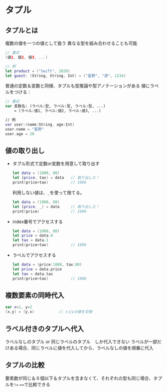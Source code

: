 # タプル

## タプルとは

複数の値を一つの値として扱う
異なる型を組み合わせることも可能

```swift
// 書式
(値1, 値2, 値3, ...)

// 例
let product = ("Swift", 2020)
let guest: (String, String, Int) = ("星野", "源", 1234)
```

普通の定数＆変数と同様、タプルも型推論や型アノテーションがある
値にラベルをつける：

```swift
// 書式
var 変数名: (ラベル:型, ラベル:型, ラベル:型, ...)
    = (ラベル:値1, ラベル:値2, ラベル:値3, ...)

// 例
var user:(name:String, age:Int)
user.name = "星野"
user.age = 20
```

## 値の取り出し

* タプル形式で定数or変数を用意して取り出す

    ```swift
    let data = (1000, 80)
    let (price, tax) = data   // 取り出した！
    print(price+tax)          // 1080
    ```

    利用しない値は、`_`を使って捨てる。

    ```swift
    let data = (1000, 80)
    let (price, _) = data     // 取り出した！
    print(price)              // 1000
    ```

* index番号でアクセスする

    ```swift
    let data = (1000, 80)
    let price = data.0
    let tax = data.1
    print(price+tax)          // 1080
    ```

* ラベルでアクセスする

    ```swift
    let data = (price:1000, tax:80)
    let price = data.price
    let tax = data.tax
    print(price+tax)          // 1080
    ```

## 複数要素の同時代入

```swift
var x=1, y=2
(x,y) = (y,x)           // xとyの値を交換
```

## ラベル付きのタプルへ代入

ラベルなしのタプル or 同じラベルのタプル　しか代入できない
ラベルが一部だけある場合、同じラベルに値を代入してから、ラベルなしの値を順番に代入

## タプルの比較

要素数が同じ＆６個以下＆タプルを含まなくて、それぞれの型も同じ場合、タプルを`!=` `==`で比較できる
